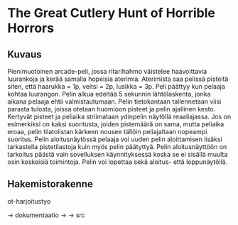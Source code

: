 # The Great Cutlery Hunt of Horrible Horrors

## Kuvaus
Pienimuotoinen arcade-peli, jossa ritarihahmo väistelee haavoittavia luurankoja ja kerää samalla hopeisia aterimia. Aterimista saa pelissä pisteitä siten, että
haarukka = 1p, veitsi = 2p, lusikka = 3p. Peli päättyy kun pelaaja kohtaa luurangon. Pelin alkua edeltää 5 sekunnin lähtölaskenta, jonka aikana pelaaja ehtii valmistautumaan.
Pelin tietokantaan tallennetaan viisi parasta tulosta, joissa otetaan huomioon pisteet ja pelin ajallinen kesto. Kertyvät pisteet ja peliaika striimataan ydinpelin näytöllä reaaliajassa. 
Jos on esimerkiksi on kaksi suoritusta, joiden pistemäärä on sama, mutta peliaika eroaa, pelin tilatolistan kärkeen nousee tällöin peliajaltaan nopeampi suoritus. Pelin aloitusnäytössä pelaaja voi uuden pelin aloittamisen lisäksi tarkastella pistetilastoja kuin myös pelin päätyttyä. Pelin aloitusnäyttöön on tarkoitus päästä vain sovelluksen käynnityksessä koska se ei sisällä muulta osin keskeisiä toimintoja. Pelin voi lopettaa sekä aloitus- että loppunäytöllä.


## Hakemistorakenne

ot-harjoitustyo

-> dokumentaatio
  ->
-> src



